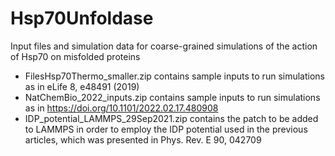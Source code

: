# Hsp70Unfoldase

Input files and simulation data for coarse-grained simulations of the action of Hsp70 on misfolded proteins
- FilesHsp70Thermo_smaller.zip contains sample inputs to run simulations as in eLife 8, e48491 (2019)
- NatChemBio_2022_inputs.zip contains sample inputs to run simulations as in https://doi.org/10.1101/2022.02.17.480908
- IDP_potential_LAMMPS_29Sep2021.zip contains the patch to be added to LAMMPS in order to employ the IDP potential used in the previous articles, which was presented in Phys. Rev. E 90, 042709
